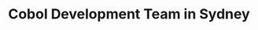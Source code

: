 ---
title: Cobol Development Team in Sydney
permalink: /landings/locations/sydney/developer/cobol
technology: Cobol
location: Sydney
---